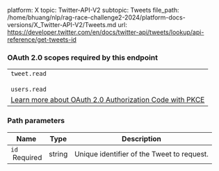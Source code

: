 platform: X
topic: Twitter-API-V2
subtopic: Tweets
file_path: /home/bhuang/nlp/rag-race-challenge2-2024/platform-docs-versions/X_Twitter-API-V2/Tweets.md
url: https://developer.twitter.com/en/docs/twitter-api/tweets/lookup/api-reference/get-tweets-id

### OAuth 2.0 scopes required by this endpoint

|     |
| --- |
| `tweet.read`<br><br>`users.read` |
| [Learn more about OAuth 2.0 Authorization Code with PKCE](https://developer.twitter.com/en/docs/twitter-api/oauth2) |

### Path parameters

| Name | Type | Description |
| --- | --- | --- |
| `id`  <br> Required | string | Unique identifier of the Tweet to request. |